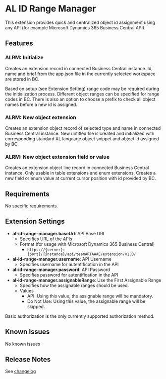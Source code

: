 # AL ID Range Manager

This extension provides quick and centralized object id assignment using any API (for example Microsoft Dynamics 365 Business Central API).

## Features

### ALRM: Initialize

Creates an extension record in connected Business Central instance. Id, name and brief from the app.json file in the currently selected workspace are stored in BC.

Based on setup (see Extension Setting) range code may be required during the initialization process. Different object ranges can be specified for range codes in BC. There is also an option to choose a prefix to check all object names before a new id is assigned.

### ALRM: New object extension

Creates an extension object record of selected type and name in connected Business Central instance. New untitled file is created and initialized with corresponding standard AL language object snippet and object id assigned by BC.

<!-- XXX fix after a repository is added ! [New object command] (images/newObjectCommand.gif) -->

### ALRM: New object extension field or value

Creates an extension object line record in connected Business Central instance. Only usable in table extensions and enum extensions. Creates a new field or enum value at current cursor position with id provided by BC.

## Requirements

No specific requirements.

## Extension Settings

- **al-id-range-manager.baseUrl**: API Base URL  
  - Specifies URL of the APIs
  - Format (for usage with Microsoft Dynamics 365 Business Central)
    - `https://{server}:{port}/{instance}/api/teamARTAAAE/extension/v1.0/`
- **al-id-range-manager.username**: API Username
  - Specifies username for autentification in the API
- **al-id-range-manager.password**: API Password
  - Specifies password for autentification in the API
- **al-id-range-manager.assignableRange**: Use the First Assignable Range
  - Specifies how the assignable ranges should be used.
  - Values
    - API: Using this value, the assignable range will be mandatory.
    - Do Not Use: Using this value, the assignable range will be skipped.

Basic authorization is the only currently supported authorization method.

## Known Issues

No known issues

## Release Notes

See [changelog](CHANGELOG.md)
